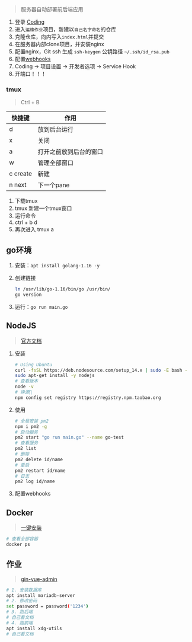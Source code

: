 > 服务器自动部署前后端应用

1. 登录 [Coding](https://coding.net/)
2. 进入`运维作业`项目，新建以`自己名字命名`的仓库
3. 克隆仓库，向内写入`index.html`并提交
4. 在服务器内部clone项目，并安装nginx
5. 配置nginx，Git ssh 生成 `ssh-keygen` 公钥路径 `~/.ssh/id_rsa.pub`
6. 配置[webhooks](https://github.com/fzf404/GoWebHooks)
7. Coding -> 项目设置 -> 开发者选项 -> Service Hook
8. 开端口！！！

### tmux

> Ctrl + B

| 快捷键   | 作用                   |
| -------- | ---------------------- |
| d        | 放到后台运行           |
| x        | 关闭                   |
| a        | 打开之前放到后台的窗口 |
| w        | 管理全部窗口           |
| c create | 新建                   |
| n next   | 下一个pane             |

1. 下载tmux
2. tmux 新建一个tmux窗口
3. 运行命令
4. ctrl + b d
5. 再次进入 tmux a

## go环境

1. 安装：`apt install golang-1.16 -y`

2. 创建链接

   ```bash
   ln /usr/lib/go-1.16/bin/go /usr/bin/
   go version
   ```

3. 运行：`go run main.go`

## NodeJS

> [官方文档](https://nodejs.org/en/)

1. 安装

    ```bash
    # Using Ubuntu
    curl -fsSL https://deb.nodesource.com/setup_14.x | sudo -E bash -
    sudo apt-get install -y nodejs
    # 查看版本
    node -v
    # 换源∏
    npm config set registry https://registry.npm.taobao.org
    ```

2. 使用

    ```bash
    # 全局安装 pm2
    npm i pm2 -g
    # 启动服务
    pm2 start "go run main.go" --name go-test
    # 查看服务
    pm2 list
    # 删除
    pm2 delete id/name
    # 重启
    pm2 restart id/name
    # 日志
    pm2 log id/name
    ```

3. 配置webhooks

## Docker

> [一键安装](https://gitee.com/SuperManito/LinuxMirrors/)

```bash
# 查看全部容器
docker ps
```

## 作业

> [gin-vue-admin](https://gitee.com/pixelmax/gin-vue-admin)

```bash
# 1. 安装数据库
apt install mariadb-server
# 2. 修改密码
set password = password('1234')
# 3. 跑后端
# 自己看文档
# 4. 跑前端
apt install xdg-utils
# 自己看文档
```

